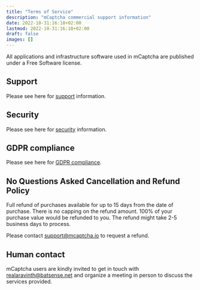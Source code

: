 ```yaml
---
title: "Terms of Service"
description: "mCaptcha commercial support information"
date: 2022-10-31:16:18+02:00
lastmod: 2022-10-31:16:18+02:00
draft: false
images: []
---
```


All applications and infrastructure software used in mCaptcha are
published under a Free Software license.

## Support

Please see here for [support](/support) information.

## Security

Please see here for [security](/security) information.

## GDPR compliance

Please see here for [GDPR compliance](/privacy-policy#gdpr-compliance).

## No Questions Asked Cancellation and Refund Policy

Full refund of purchases available for up to 15 days from the date of
purchase. There is no capping on the refund amount. 100% of your
purchase value would be refunded to you. The refund might take 2-5
business days to process.

Please contact support@mcaptcha.io to request a refund.

## Human contact

mCaptcha users are kindly invited to get in touch with
realaravinth@batsense.net and organize a meeting in person to discuss
the services provided.
